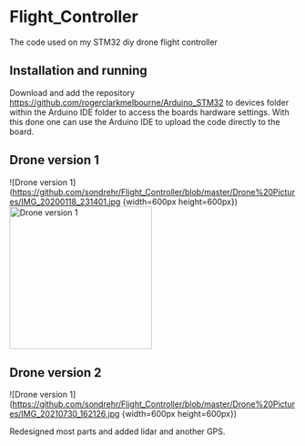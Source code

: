 # Flight_Controller
The code used on my STM32 diy drone flight controller

## Installation and running
Download and add the repository https://github.com/rogerclarkmelbourne/Arduino_STM32 to devices folder within the Arduino IDE folder to access the boards hardware settings.
With this done one can use the Arduino IDE to upload the code directly to the board. 


## Drone version 1
![Drone version 1](https://github.com/sondrehr/Flight_Controller/blob/master/Drone%20Pictures/IMG_20200118_231401.jpg {width=600px height=600px})
<img src="https://github.com/sondrehr/Flight_Controller/blob/master/Drone%20Pictures/IMG_20200118_231401.jpg" alt="Drone version 1" width="250"/>



## Drone version 2
![Drone version 1](https://github.com/sondrehr/Flight_Controller/blob/master/Drone%20Pictures/IMG_20210730_162126.jpg {width=600px height=600px})

Redesigned most parts and added lidar and another GPS.
